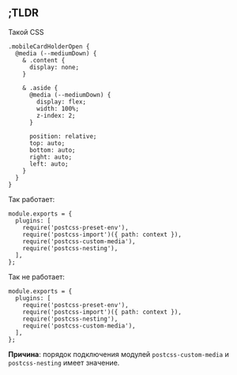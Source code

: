 ## ;TLDR

Такой CSS 
```
.mobileCardHolderOpen {
  @media (--mediumDown) {
    & .content {
      display: none;
    }

    & .aside {
      @media (--mediumDown) {
        display: flex;
        width: 100%;
        z-index: 2;
      }

      position: relative;
      top: auto;
      bottom: auto;
      right: auto;
      left: auto;
    }
  }
}
```


Так работает:

```
module.exports = {
  plugins: [
    require('postcss-preset-env'),
    require('postcss-import')({ path: context }),
    require('postcss-custom-media'),
    require('postcss-nesting'),
  ],
};
```

Так не работает:

```
module.exports = {
  plugins: [
    require('postcss-preset-env'),
    require('postcss-import')({ path: context }),
    require('postcss-nesting'),
    require('postcss-custom-media'),    
  ],
};
```

**Причина**: порядок подключения модулей `postcss-custom-media` и `postcss-nesting` имеет значение.
